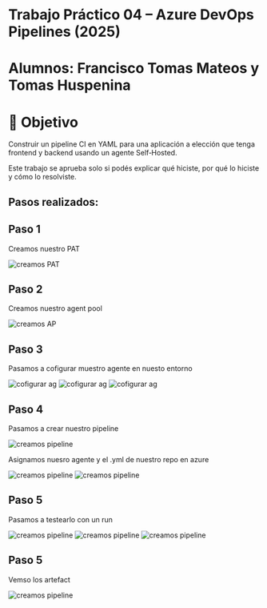 # Trabajo Práctico 04 – Azure DevOps Pipelines (2025)

# Alumnos: Francisco Tomas Mateos y Tomas Huspenina

# 🎯 Objetivo
Construir un pipeline CI en YAML para una aplicación a elección que tenga frontend y backend usando un agente Self‑Hosted.

Este trabajo se aprueba solo si podés explicar qué hiciste, por qué lo hiciste y cómo lo resolviste.

## Pasos realizados: 


## Paso 1

Creamos nuestro PAT

![creamos PAT](images/i1.png)

## Paso 2

Creamos nuestro agent pool

![creamos AP](images/i2.png)

## Paso 3

Pasamos a cofigurar muestro agente en nuesto entorno

![cofigurar ag](images/i3.png)
![cofigurar ag](images/i4.png)
![cofigurar ag](images/i5.png)

## Paso 4

Pasamos a crear nuestro pipeline

![creamos pipeline](images/i6.png)

Asignamos nuesro agente y el .yml de nuestro repo en azure

![creamos pipeline](images/i7.png)
![creamos pipeline](images/i8.png)

## Paso 5

Pasamos a testearlo con un run

![creamos pipeline](images/i9.png)
![creamos pipeline](images/i10.png)
![creamos pipeline](images/i12.png)

## Paso 5

Vemso los artefact

![creamos pipeline](images/i11.png)




